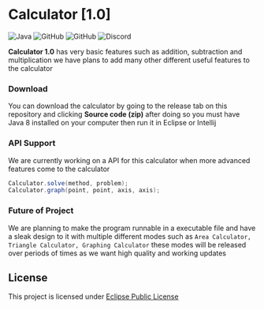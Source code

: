 # Calculator [1.0]

![Java](https://img.shields.io/badge/java-%23ED8B00.svg?style=for-the-badge&logo=java&logoColor=white)
![GitHub](https://img.shields.io/github/languages/code-size/HyperSkys/Calculator?color=cyan&label=Size&labelColor=000000&logo=GitHub&style=for-the-badge)
![GitHub](https://img.shields.io/github/license/HyperSkys/Calculator?color=violet&logo=GitHub&labelColor=000000&style=for-the-badge)
![Discord](https://img.shields.io/discord/855415025253744670?color=5865F2&label=Discord&logo=Discord&labelColor=23272a&style=for-the-badge)

**Calculator 1.0** has very basic features such as addition, subtraction and multiplication we have plans to add many other different useful features to the calculator

### Download

You can download the calculator by going to the release tab on this repository and clicking **Source code (zip)** after doing so you must have Java 8 installed on your computer then run it in Eclipse or Intellij

### API Support

We are currently working on a API for this calculator when more advanced features come to the calculator

```java
Calculator.solve(method, problem);
Calculator.graph(point, point, axis, axis);
```

### Future of Project

We are planning to make the program runnable in a executable file and have a sleak design to it with multiple different modes such as ```Area Calculator, Triangle Calculator, Graphing Calculator``` these modes will be released over periods of times as we want high quality and working updates

## License
This project is licensed under [Eclipse Public License](https://github.com/HyperSkys/Calculator/blob/main/LICENSE)
